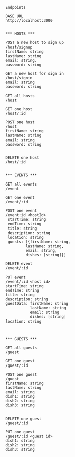     Endpoints

    BASE URL
    http://localhost:3000


    *** HOSTS ***

    POST a new host to sign up
    /host/signup
    firstName: string
    lastName: string
    email: string,
    password: string

    GET a new host for sign in
    /host/signin
    email: string
    password: string

    GET all hosts
    /host

    GET one host
    /host/:id

    POST one host
    /host
    firstName: string
    lastName: string
    email: string
    password: string


    DELETE one host
    /host/:id


    *** EVENTS ***

    GET all events
    /event

    GET one event
    /event/:id

    POST one event
    /event:id <hostId>
     startTime: string
     endTime: string
     title: string
     description: string
     location: string
     guests: [{firstName: string,
             lastName: string,
             email: string,
             dishes: [string]}]

    DELETE event
    /event/:id

    PUT event
    /event/:id <host id>
    startTime: string
    endTime: string
    title: string
    description: string
    guestData: firstName: string
               lastName: string
               email: string
               dishes: [string]
    location: string



    *** GUESTS ***

    GET all guests
    /guest

    GET one guest
    /guest/:id

    POST one guest
    /guest
    firstName: string
    lastName: string
    email: string
    dish1: string
    dish2: string
    dish3: string


    DELETE one guest
    /guest/:id

    PUT one guest
    /guest/:id <guest id>
    dish1: string
    dish2: string
    dish3: string
